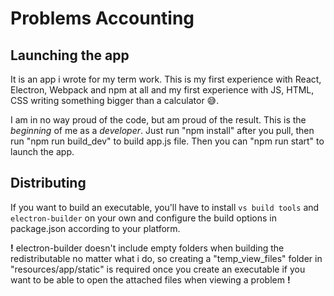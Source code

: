 # Problems Accounting

## Launching the app

It is an app i wrote for my term work. This is my first experience with React, Electron, Webpack and npm at all and my first experience with JS, HTML, CSS writing 
something bigger than a calculator :sweat_smile:.

I am in no way proud of the code, but am proud of the result. This is the *beginning* of me as a *developer*. 
Just run "npm install" after you pull, then run "npm run build_dev" to build app.js file. Then you can "npm run start" to launch the app.

## Distributing

If you want to build an executable, you'll have to install ```vs build tools``` and ```electron-builder``` on your own and configure the build options in 
package.json according to your platform.

**!** electron-builder doesn't include empty folders when building the redistributable no matter what i do, so creating a "temp_view_files" folder in 
"resources/app/static" is required once you create an executable if you want to be able to open the attached files when viewing a problem **!** 

